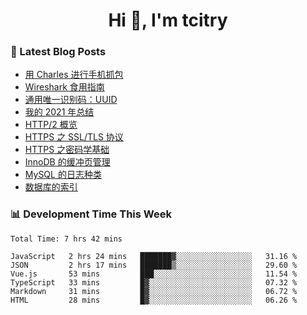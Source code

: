 <h1 align="center">Hi 👋, I'm tcitry</h1>

### 📝 Latest Blog Posts

<!-- BLOG-POST-LIST:START -->
- [用 Charles 进行手机抓包](https://yindongliang.com/posts/use-charles-capture-package-on-mobile/)
- [Wireshark 食用指南](https://yindongliang.com/posts/wireshark-usage/)
- [通用唯一识别码：UUID](https://yindongliang.com/posts/intro-uuid/)
- [我的 2021 年总结](https://yindongliang.com/posts/review-2021/)
- [HTTP/2 概览](https://yindongliang.com/posts/http2-101/)
- [HTTPS 之 SSL/TLS 协议](https://yindongliang.com/posts/https-ssl-tls-protocol/)
- [HTTPS 之密码学基础](https://yindongliang.com/posts/https-algorithems/)
- [InnoDB 的缓冲页管理](https://yindongliang.com/posts/innodb-memory-management/)
- [MySQL 的日志种类](https://yindongliang.com/posts/mysql-log/)
- [数据库的索引](https://yindongliang.com/posts/db-index/)
<!-- BLOG-POST-LIST:END -->

### 📊 Development Time This Week

<!--START_SECTION:waka-->

```text
Total Time: 7 hrs 42 mins

JavaScript   2 hrs 24 mins   ███████▓░░░░░░░░░░░░░░░░░   31.16 %
JSON         2 hrs 17 mins   ███████▒░░░░░░░░░░░░░░░░░   29.60 %
Vue.js       53 mins         ███░░░░░░░░░░░░░░░░░░░░░░   11.54 %
TypeScript   33 mins         █▓░░░░░░░░░░░░░░░░░░░░░░░   07.32 %
Markdown     31 mins         █▓░░░░░░░░░░░░░░░░░░░░░░░   06.72 %
HTML         28 mins         █▓░░░░░░░░░░░░░░░░░░░░░░░   06.26 %
```

<!--END_SECTION:waka-->
